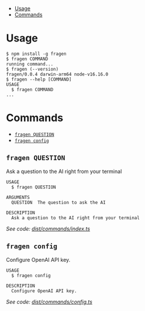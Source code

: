 <!-- toc -->
* [Usage](#usage)
* [Commands](#commands)
<!-- tocstop -->

# Usage

<!-- usage -->
```sh-session
$ npm install -g fragen
$ fragen COMMAND
running command...
$ fragen (--version)
fragen/0.0.4 darwin-arm64 node-v16.16.0
$ fragen --help [COMMAND]
USAGE
  $ fragen COMMAND
...
```
<!-- usagestop -->

# Commands

<!-- commands -->
* [`fragen QUESTION`](#fragen-question)
* [`fragen config`](#fragen-config)

## `fragen QUESTION`

Ask a question to the AI right from your terminal

```
USAGE
  $ fragen QUESTION

ARGUMENTS
  QUESTION  The question to ask the AI

DESCRIPTION
  Ask a question to the AI right from your terminal
```

_See code: [dist/commands/index.ts](https://github.com/erodactyl/fragen/blob/v0.0.4/dist/commands/index.ts)_

## `fragen config`

Configure OpenAI API key.

```
USAGE
  $ fragen config

DESCRIPTION
  Configure OpenAI API key.
```

_See code: [dist/commands/config.ts](https://github.com/erodactyl/fragen/blob/v0.0.4/dist/commands/config.ts)_
<!-- commandsstop -->
